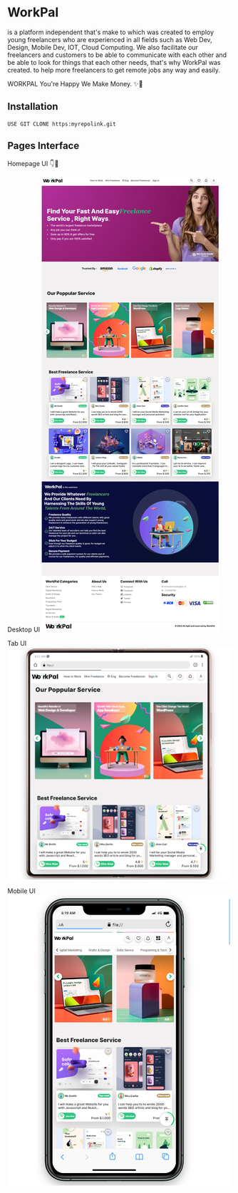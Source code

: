 # WorkPal
is a platform independent that's make to which was created to employ young freelancers who are experienced in all fields such as Web Dev, Design, Mobile Dev, IOT, Cloud Computing. We also facilitate our freelancers and customers to be able to communicate with each other and be able to look for things that each other needs, that's why WorkPal was created.
to help more freelancers to get remote jobs any way and easily.


WORKPAL You're Happy We Make Money. ✨🎉


## Installation

```
USE GIT CLONE https:myrepolink.git
```



## Pages Interface
Homepage UI 👇👀

Desktop UI 
![Home Page](resource/image/ui/Homepage-Desktop.png)

Tab UI
![Home Page](resource/image/ui/Homepage-Tab.png)

Mobile UI
![Home Page](resource/image/ui/Homepage-Mobile.png)




